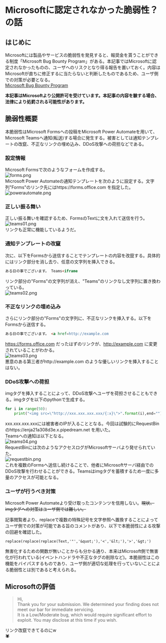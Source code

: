 # Microsoftに認定されなかった脆弱性？の話

## はじめに
Microsoftには製品やサービスの脆弱性を発見すると、報奨金を貰うことができる制度「Microsoft Bug Bounty Program」がある。本記事ではMicrosoftに認定されなかったものの、ユーザへのリスクとなり得る報告を置いておく。内容はMicrosoftが直ちに修正するに当たらないと判断したものであるため、ユーザ側での対策が必要となる。  
[Microsoft Bug Bounty Program](https://www.microsoft.com/en-us/msrc/bounty)  

**本記事はMicrosoftより公開許可を受けています。本記事の内容を験する場合、法律により処罰される可能性があります。**  

## 脆弱性概要
本脆弱性はMicrosoft Formsへの投稿をMicrosoft Power Automateを用いて、Microsoft Teamsへ通知(転送)する場合に発生する。被害としては通知テンプレートの改竄、不正なリンクの埋め込み、DDoS攻撃への荷担などである。  
### 設定情報
Microsoft Formsで次のようなフォームを作成する。  
![forms.png](forms.png)  
Microsoft Power Automateの通知テンプレートを次のように設定する。文字列"Forms"のリンク先にはhttps://forms.office.com を指定した。  
![powerautomate.png](powerautomate.png)  
### 正しい振る舞い
正しい振る舞いを確認するため、FormsのTextに文を入れて送信を行う。  
![teams01.png](teams01.png)  
リンクも正常に機能しているようだ。  
### 通知テンプレートの改竄
次に、以下をFormsから送信することでテンプレートの内容を改竄する。具体的にはリンク部分を消し去り、任意の文字列を挿入できる。  
```html
ある日の事でございます。 Teams<iframe
```
リンク部分の"Forms"の文字列が消え、"Teams"のリンクなし文字列に置き換わっている。  
![teams02.png](teams02.png)  
### 不正なリンクの埋め込み
さらにリンク部分の"Forms"の文字列に、不正なリンクを挿入する。以下をFormsから送信する。  
```html
ある日の事でございます。 <a href=http://example.com
```
https://forms.office.com だったはずのリンクが、http://example.com に変更されていることがわかる。  
![teams03.png](teams03.png)  
悪意のある第三者がhttp://example.com のような優しいリンクを挿入することはない。  
### DDoS攻撃への荷担
imgタグを挿入することによって、DDoS攻撃へユーザを荷担させることもできる。imgタグを以下のpythonで生成する。  
```python
for i in range(50):
    print("<img src=\"http://xxx.xxx.xxx.xxx/{:x}\">".format(i),end="")
```
xxx.xxx.xxx.xxxには被害者のIPが入ることとなる。今回は試験的にRequestBinのhttps://enja21a308d3e.x.pipedream.net を用いた。  
Teamsへの通知は以下となる。  
![teams04.png](teams04.png)  
RequestBinには次のようなアクセスログがMicrosoftサーバより発せられていた。  
![requestbin.png](requestbin.png)  
これを複数のFormsへ送信し続けることで、他者にMicrosoftサーバ経由でのDDoS攻撃を行わせることができる。Teamsはimgタグを蓄積するため一度に多量のアクセスが可能となる。  
### ユーザが行うべき対策
Microsoft Power Automateより受け取ったコンテンツを信用しない。~~現状、imgタグへの対策はユーザ側では難しい。~~  
  
記事閲覧者より、replaceで複数の特殊記号を文字参照へ置換することによってユーザ側での対策が可能である旨のコメントがあり、以下で本脆弱性による攻撃の回避を確認した。
```text
replace(replace(replace(Text,'"','&quot;'),'<','&lt;'),'>','&gt;')
```
無害化するための関数が無いことからも分かる通り、本来はMicrosoft側で無害化が行われている(イベントハンドラや不正なタグの削除など)。本脆弱性はこの機能をバイパスするものであり、ユーザ側が適切な処理を行っていないことによる脆弱性とは別であると考えられる。  

## Microsoftの評価
> Hi,  
> Thank you for your submission. We determined your finding does not meet our bar for immediate servicing.  
> It is a Low/Moderate bug, which would require significant effort to exploit. You may disclose at this time if you wish.  

リンク改竄できてるのにw  
🕷  